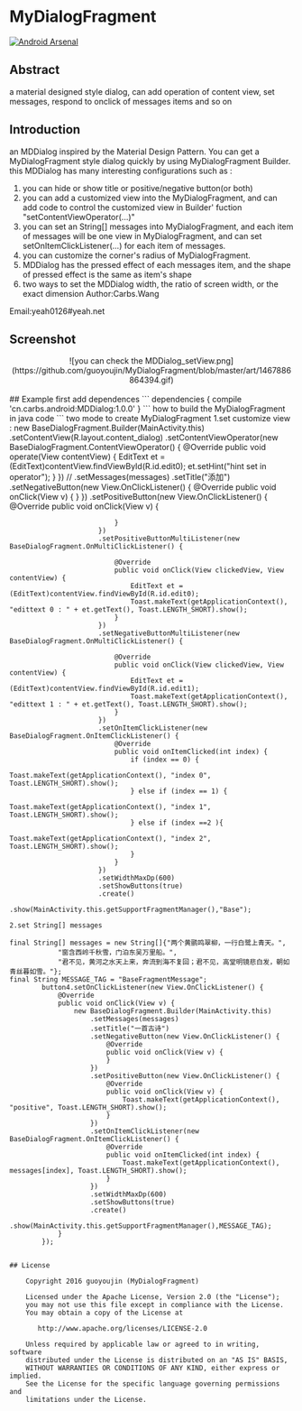 # MyDialogFragment
[![Android Arsenal](https://img.shields.io/badge/Android%20Arsenal-MDDialog-brightgreen.svg?style=flat)](http://android-arsenal.com/details/1/3822)

## Abstract
a material designed style dialog, can add operation of content view, set messages, respond to onclick of messages items and so on

## Introduction
an MDDialog inspired by the Material Design Pattern. You can get a MyDialogFragment style dialog quickly by using MyDialogFragment Builder.
this MDDialog has many interesting configurations such as :
  1. you can hide or show title or positive/negative button(or both)
  2. you can add a customized view into the MyDialogFragment, and can add code to control the customized view in Builder' fuction "setContentViewOperator(...)"
  3. you can set an String[] messages into MyDialogFragment, and each item of messages will be one view in MyDialogFragment, and can set setOnItemClickListener(...) for each item of messages.
  4. you can customize the corner's radius of MyDialogFragment.
  5. MDDialog has the pressed effect of each messages item, and the shape of pressed effect is the same as item's shape
  6. two ways to set the MDDialog width, the ratio of screen width, or the exact dimension
  Author:Carbs.Wang
  
  Email:yeah0126#yeah.net

## Screenshot
<center>
![you can check the MDDialog_setView.png](https://github.com/guoyoujin/MyDialogFragment/blob/master/art/1467886864394.gif)
</center><br>
## Example
 first add dependences
```
  dependencies {
    compile 'cn.carbs.android:MDDialog:1.0.0'
  }
```
 how to build the MyDialogFragment in java code
```
two mode to create MyDialogFragment
  1.set customize view :
  new BaseDialogFragment.Builder(MainActivity.this)
                          .setContentView(R.layout.content_dialog)
                          .setContentViewOperator(new BaseDialogFragment.ContentViewOperator() {
                              @Override
                              public void operate(View contentView) {
                                  EditText et = (EditText)contentView.findViewById(R.id.edit0);
                                  et.setHint("hint set in operator");
                              }
                          })
  //                      .setMessages(messages)
                          .setTitle("添加")
                          .setNegativeButton(new View.OnClickListener() {
                              @Override
                              public void onClick(View v) {
                              }
                          })
                          .setPositiveButton(new View.OnClickListener() {
                              @Override
                              public void onClick(View v) {
  
                              }
                          })
                          .setPositiveButtonMultiListener(new BaseDialogFragment.OnMultiClickListener() {
  
                              @Override
                              public void onClick(View clickedView, View contentView) {
                                  EditText et = (EditText)contentView.findViewById(R.id.edit0);
                                  Toast.makeText(getApplicationContext(), "edittext 0 : " + et.getText(), Toast.LENGTH_SHORT).show();
                              }
                          })
                          .setNegativeButtonMultiListener(new BaseDialogFragment.OnMultiClickListener() {
  
                              @Override
                              public void onClick(View clickedView, View contentView) {
                                  EditText et = (EditText)contentView.findViewById(R.id.edit1);
                                  Toast.makeText(getApplicationContext(), "edittext 1 : " + et.getText(), Toast.LENGTH_SHORT).show();
                              }
                          })
                          .setOnItemClickListener(new BaseDialogFragment.OnItemClickListener() {
                              @Override
                              public void onItemClicked(int index) {
                                  if (index == 0) {
                                      Toast.makeText(getApplicationContext(), "index 0", Toast.LENGTH_SHORT).show();
                                  } else if (index == 1) {
                                      Toast.makeText(getApplicationContext(), "index 1", Toast.LENGTH_SHORT).show();
                                  } else if (index ==2 ){
                                      Toast.makeText(getApplicationContext(), "index 2", Toast.LENGTH_SHORT).show();
                                  }
                              }
                          })
                          .setWidthMaxDp(600)
                          .setShowButtons(true)
                          .create()
                          .show(MainActivity.this.getSupportFragmentManager(),"Base");
            
    2.set String[] messages
    
    final String[] messages = new String[]{"两个黄鹂鸣翠柳，一行白鹭上青天。",
                "窗含西岭千秋雪，门泊东吴万里船。",
                "君不见，黄河之水天上来，奔流到海不复回；君不见，高堂明镜悲白发，朝如青丝暮如雪。"};
    final String MESSAGE_TAG = "BaseFragmentMessage";
            button4.setOnClickListener(new View.OnClickListener() {
                @Override
                public void onClick(View v) {
                    new BaseDialogFragment.Builder(MainActivity.this)
                        .setMessages(messages)
                        .setTitle("一首古诗")
                        .setNegativeButton(new View.OnClickListener() {
                            @Override
                            public void onClick(View v) {
                            }
                        })
                        .setPositiveButton(new View.OnClickListener() {
                            @Override
                            public void onClick(View v) {
                                Toast.makeText(getApplicationContext(), "positive", Toast.LENGTH_SHORT).show();
                            }
                        })
                        .setOnItemClickListener(new BaseDialogFragment.OnItemClickListener() {
                            @Override
                            public void onItemClicked(int index) {
                                Toast.makeText(getApplicationContext(), messages[index], Toast.LENGTH_SHORT).show();
                            }
                        })
                        .setWidthMaxDp(600)
                        .setShowButtons(true)
                        .create()
                        .show(MainActivity.this.getSupportFragmentManager(),MESSAGE_TAG);
                }
            });
    
```

## License

    Copyright 2016 guoyoujin (MyDialogFragment)

    Licensed under the Apache License, Version 2.0 (the "License");
    you may not use this file except in compliance with the License.
    You may obtain a copy of the License at

       http://www.apache.org/licenses/LICENSE-2.0

    Unless required by applicable law or agreed to in writing, software
    distributed under the License is distributed on an "AS IS" BASIS,
    WITHOUT WARRANTIES OR CONDITIONS OF ANY KIND, either express or implied.
    See the License for the specific language governing permissions and
    limitations under the License.



